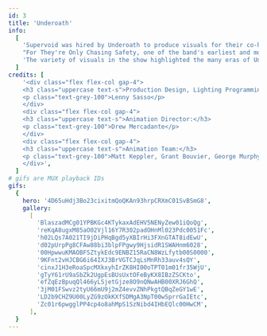 ```yaml
---
id: 3
title: 'Underoath'
info:
  [
    'Supervoid was hired by Underoath to produce visuals for their co-headlining tour with The Ghost Inside. With a setlist spanning their entire career, we integrated themes from the visual branding of each album to transport the crowd through the many eras of their music. From haunted houses and desert landscapes for Define The Great Line, to colorful geometry and paper collages for Lost In The Sound Of Separation, to retro futurism and CRT glitch art for Voyeurist',
    "For They're Only Chasing Safety, one of the band's earliest and most beloved albums, we used live cameras to capture the band and their audience, uniting them on screen. This footage was heavily treated with Notch and cut to timecode, creating a dynamic and immersive experience.",
    'The variety of visuals in the show highlighted the many eras of Underoath, each bringing its own strengths and character from a long career of powerful heavy music.',
  ]
credits: [
    '<div class="flex flex-col gap-4">
    <h3 class="uppercase text-s">Production Design, Lighting Programming:</h3>
    <p class="text-grey-100">Lenny Sasso</p>
    </div>
    <div class="flex flex-col gap-4">
    <h3 class="uppercase text-s">Animation Director:</h3>
    <p class="text-grey-100">Drew Mercadante</p>
    </div>
    <div class="flex flex-col gap-4">
    <h3 class="uppercase text-s">Animation Team:</h3>
    <p class="text-grey-100">Matt Keppler, Grant Bouvier, George Murphy, Kenn Koubeck, John Egan</p>
    </div>',
  ]
# gifs are MUX playback IDs
gifs:
  {
    hero: '4D65uHdj3Bo23cixitmQoQKAn93hrpCRXmC01SvBSmG8',
    gallery:
      [
        'BlaszadMCg01YPBKGc4KTykaxAdEHV5NENyZew01iQoQg',
        'reKqA8ugxM85aO02Vjl16Y7R302padOHnMl023Pdc0051Fc',
        'h02LQs7A021TI9jDiPHqBgd5yXBIrHi3FXnGTAT8idEwU',
        'd02pUrpPg8CFAw88bi3blpFPgwy9HjsidR1SWAHnm6028',
        '00HpwwuKMAOBFSZtykEdc9ENBZ15RaCN8WzLfytb00S0000',
        '9KFnt2vHJCBG6i64IXJ3BrVGTCJqLsMnRh33auv4sQY',
        'cinxJ1H3eRoaSpcMXkxyhIrZK8HI00oTPT01m01fr35WjU',
        'gTyY61rU9aSbZk2UgpEsBUsUxtOFeByKX8IBzZSCKto',
        'efZqEzBpuqQl466yLSjetGjze8O9nQNwAHB00XRJ6GhQ',
        '3jM01FSwvz2tyU66mU9j2mZ4evvZNhPkgtQBqZeGY1wE',
        'LD2b9CHZ9U00LyZG9zOkKXfSDMgA3NpT00wSprrGaIEtc',
        'Zc01r6pwgglPP4cp4o8ahMpS1SzNibd4IHbEQlc00HwCM',
      ],
  }
---
```


